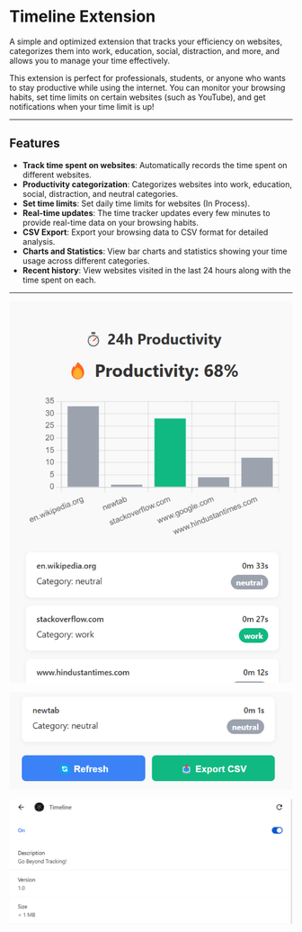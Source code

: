 # Timeline Extension

A simple and optimized extension that tracks your efficiency on websites, categorizes them into work, education, social, distraction, and more, and allows you to manage your time effectively.

This extension is perfect for professionals, students, or anyone who wants to stay productive while using the internet. You can monitor your browsing habits, set time limits on certain websites (such as YouTube), and get notifications when your time limit is up!


---

## Features

- **Track time spent on websites**: Automatically records the time spent on different websites.
- **Productivity categorization**: Categorizes websites into work, education, social, distraction, and neutral categories.
- **Set time limits**: Set daily time limits for websites (In Process).
- **Real-time updates**: The time tracker updates every few minutes to provide real-time data on your browsing habits.
- **CSV Export**: Export your browsing data to CSV format for detailed analysis.
- **Charts and Statistics**: View bar charts and statistics showing your time usage across different categories.
- **Recent history**: View websites visited in the last 24 hours along with the time spent on each.

---

![Alt text](https://github.com/Ankit-Rattan/Timeline-Ext/blob/main/utils/one.png)

![Alt text](https://github.com/Ankit-Rattan/Timeline-Ext/blob/main/utils/two.png)

![Alt text](https://github.com/Ankit-Rattan/Timeline-Ext/blob/main/utils/three.png)
